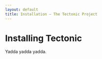 ```yaml
---
layout: default
title: Installation — The Tectonic Project
---
```


# Installing Tectonic

Yadda yadda yadda.
